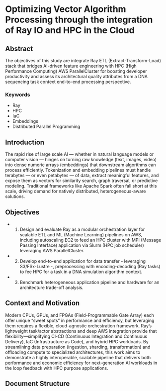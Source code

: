 # Optimizing Vector Algorithm Processing through the integration of Ray IO and HPC in the Cloud

## Abstract
The objectives of this study are integrate Ray ETL (Extract-Transform-Load) stack that bridges AI-driven feature engineering with HPC (High Performance Computing) AWS ParallelCluster for boosting developer productivity and assess its architectural quality attributes from a DNA sequencing task context end-to-end processing perspective.

### Keywords
 - Ray
 - HPC
 - IaC
 - Embeddings
 - Distributed Parallel Programming

## Introduction
The rapid rise of large scale AI — whether in natural language models or computer vision — hinges on turning raw knowledge (text, images, video) into dense numeric arrays (embeddings) that downstream algorithms can process efficiently. Tokenization and embedding pipelines must handle terabytes — or even petabytes — of data, extract meaningful features, and expose them as vectors for similarity search, graph traversal, or predictive modeling. Traditional frameworks like Apache Spark often fall short at this scale, driving demand for natively distributed, heterogeneous-aware solutions.

## Objectives
- 1. Design and evaluate Ray as a modular orchestration layer for scalable ETL and ML (Machine Learning) pipelines on AWS, including autoscaling EC2 to feed an HPC cluster with MPI (Message Passing Interface) application via Slurm (HPC job scheduler) leveraging AWS ParallelCluster.

- 2. Develop end-to-end application for data transfer - leveraging S3/FSx-Lustre -, preprocessing with encoding-decoding (Ray tasks) to fee HPC for a task in a DNA simulation algorithm context.

- 3. Benchmark heterogeneous application pipeline and hardware for an architecture trade-off analysis.


## Context and Motivation
Modern CPUs, GPUs, and FPGAs (Field-Programmable Gate Array) each offer unique “sweet spots” in performance and efficiency, but leveraging them requires a flexible, cloud-agnostic orchestration framework. Ray’s lightweight task/actor abstractions and deep AWS integration provide that flexibility—simplifying CI-CD (Continuous Integration and Continuous Delivery), IaC (Infrastructure as Code), and hybrid HPC workloads. By streamlining data preparation (ingestion, sharding, transformation) and offloading compute to specialized architectures, this work aims to demonstrate a highly interoperable, scalable pipeline that delivers both performance and economic efficiency for next-generation AI workloads in the loop feedback with HPC purpose applications.


## Document Structure

